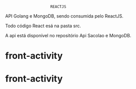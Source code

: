 						REACTJS

API Golang e MongoDB, sendo consumida pelo ReactJS.

Todo código React esá na pasta src.

A api está disponível no repositório Api Sacolao e MongoDB.

# front-activity
# front-activity
